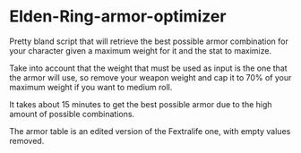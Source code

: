 # Elden-Ring-armor-optimizer
Pretty bland script that will retrieve the best possible armor combination for your character given a maximum weight for it and the stat to maximize.

Take into account that the weight that must be used as input is the one that the armor will use, so remove your weapon weight and cap it to 70% of your maximum weight if you want to medium roll.

It takes about 15 minutes to get the best possible armor due to the high amount of possible combinations.

The armor table is an edited version of the Fextralife one, with empty values removed.
